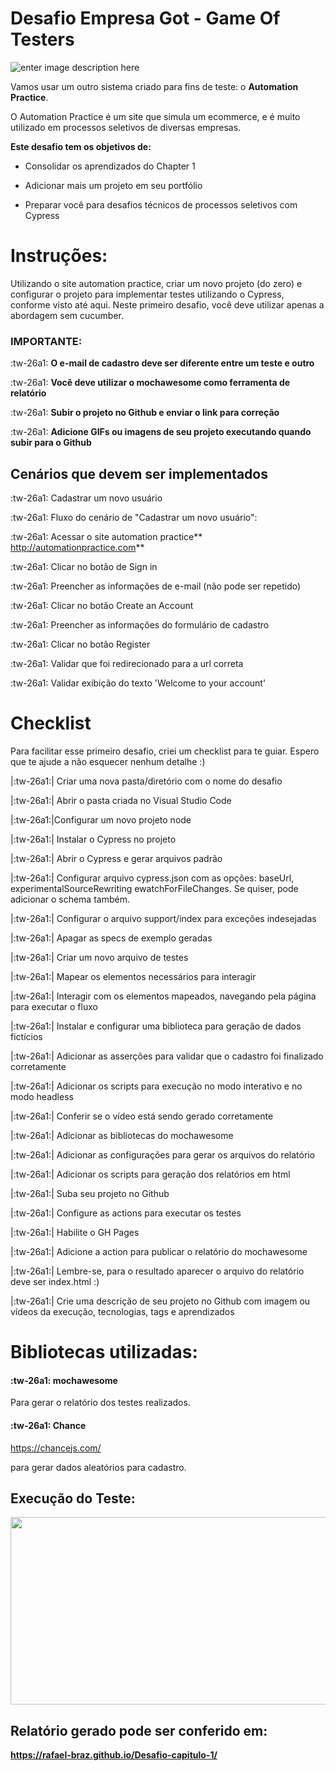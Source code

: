   # Desafio Empresa Got - Game Of Testers
  ![enter image description here](https://media.istockphoto.com/vectors/origamisign2orange-vector-id1165147642?k=6&m=1165147642&s=612x612&w=0&h=xuLx5kKFRnUnIum2AkBuunr_s9SXgy29fDXYNVVJRj4=)


Vamos usar um outro sistema criado para fins de teste: o **Automation Practice**.

O Automation Practice é um site que simula um ecommerce, e é muito utilizado em processos seletivos de diversas empresas.

**Este desafio tem os objetivos de:**

- Consolidar os aprendizados do Chapter 1

- Adicionar mais um projeto em seu portfólio

- Preparar você para desafios técnicos de processos seletivos com Cypress

# **Instruções:**

Utilizando o site automation practice, criar um novo projeto (do zero) e configurar o projeto para implementar testes utilizando o Cypress, conforme visto até aqui. Neste primeiro desafio, você deve utilizar apenas a abordagem sem cucumber. 

### **IMPORTANTE:**

:tw-26a1: **O e-mail de cadastro deve ser diferente entre um teste e outro**

:tw-26a1: **Você deve utilizar o mochawesome como ferramenta de relatório**

:tw-26a1: **Subir o projeto no Github e enviar o link para correção**

:tw-26a1: **Adicione GIFs ou imagens de seu projeto executando quando subir para o Github**

## Cenários que devem ser implementados

:tw-26a1: Cadastrar um novo usuário

:tw-26a1: Fluxo do cenário de "Cadastrar um novo usuário":

:tw-26a1: Acessar o site automation practice** http://automationpractice.com**

:tw-26a1: Clicar no botão de Sign in

:tw-26a1: Preencher as informações de e-mail (não pode ser repetido)

:tw-26a1: Clicar no botão Create an Account

:tw-26a1: Preencher as informações do formulário de cadastro

:tw-26a1: Clicar no botão Register

:tw-26a1: Validar que foi redirecionado para a url correta

:tw-26a1: Validar exibição do texto 'Welcome to your account'



# Checklist

Para facilitar esse primeiro desafio, criei um checklist para te guiar. 
Espero que te ajude a não esquecer nenhum detalhe :)

|:tw-26a1:| Criar uma nova pasta/diretório com o nome do desafio

|:tw-26a1:| Abrir o pasta criada no Visual Studio Code

|:tw-26a1:|Configurar um novo projeto node

|:tw-26a1:| Instalar o Cypress no projeto

|:tw-26a1:| Abrir o Cypress e gerar arquivos padrão

|:tw-26a1:| Configurar arquivo cypress.json com as opções: baseUrl, experimentalSourceRewriting ewatchForFileChanges. Se quiser, pode adicionar o schema também.

|:tw-26a1:| Configurar o arquivo support/index para exceções indesejadas

|:tw-26a1:| Apagar as specs de exemplo geradas

|:tw-26a1:| Criar um novo arquivo de testes

|:tw-26a1:| Mapear os elementos necessários para interagir

|:tw-26a1:| Interagir com os elementos mapeados, navegando pela página para executar o fluxo

|:tw-26a1:| Instalar e configurar uma biblioteca para geração de dados fictícios

|:tw-26a1:| Adicionar as asserções para validar que o cadastro foi finalizado corretamente

|:tw-26a1:| Adicionar os scripts para execução no modo interativo e no modo headless

|:tw-26a1:| Conferir se o vídeo está sendo gerado corretamente

|:tw-26a1:| Adicionar as bibliotecas do mochawesome

|:tw-26a1:| Adicionar as configurações para gerar os arquivos do relatório

|:tw-26a1:| Adicionar os scripts para geração dos relatórios em html

|:tw-26a1:| Suba seu projeto no Github

|:tw-26a1:| Configure as actions para executar os testes

|:tw-26a1:| Habilite o GH Pages

|:tw-26a1:| Adicione a action para publicar o relatório do mochawesome

|:tw-26a1:| Lembre-se, para o resultado aparecer o arquivo do relatório deve ser index.html :)

|:tw-26a1:| Crie uma descrição de seu projeto no Github com imagem ou vídeos da execução, tecnologias, tags e aprendizados



# Bibliotecas utilizadas:
#### :tw-26a1: mochawesome 
Para gerar o relatório dos testes realizados.

#### :tw-26a1: Chance
https://chancejs.com/

para gerar dados aleatórios para cadastro.

## Execução do Teste:
<img src="https://media.giphy.com/media/TfjiLZcJ884JtiZbeO/giphy.gif" width="600" height="300" />

## Relatório gerado pode ser conferido em:
**https://rafael-braz.github.io/Desafio-capitulo-1/**







